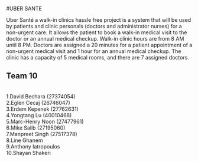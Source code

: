 #UBER SANTE 

Uber Santé a walk-in clinics hassle free project is a system that will be used by patients and clinic personals
(doctors and administrator nurses) for a non-urgent care. It allows the patient to book a walk-in medical
visit to the doctor or an annual medical checkup. Walk-in clinic hours are from 8 AM until 8 PM. Doctors
are assigned a 20 minutes for a patient appointment of a non-urgent medical visit and 1 hour for an annual
medical checkup. The clinic has a capacity of 5 medical rooms, and there are 7 assigned doctors.

## Team 10

<br>1.David Bechara (27374054)
<br>2.Eglen Cecaj (26746047)
<br>3.Erdem Kepenek (27762631)
<br>4.Yongtang Lu (40010468)
<br>5.Marc-Henry Noon (27477961)
<br>6.Mike Salib (27195060)
<br>7.Manpreet Singh (27517378)
<br>8.Line Ghanem
<br>9.Anthony Iatropoulos
<br>10.Shayan Shakeri
